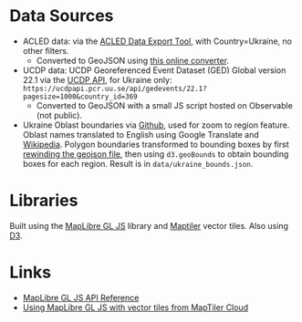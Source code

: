 # Data Sources

-   ACLED data: via the [ACLED Data Export Tool](https://acleddata.com/data-export-tool/), with Country=Ukraine, no other filters.
    -   Converted to GeoJSON using [this online converter](https://www.convertcsv.com/csv-to-geojson.htm).
-   UCDP data: UCDP Georeferenced Event Dataset (GED) Global version 22.1 via the [UCDP API](https://ucdp.uu.se/apidocs/), for Ukraine only: `https://ucdpapi.pcr.uu.se/api/gedevents/22.1?pagesize=1000&country_id=369`
    -   Converted to GeoJSON with a small JS script hosted on Observable (not public).
-   Ukraine Oblast boundaries via [Github](https://github.com/justinelliotmeyers/Ukraine_2020/blob/master/oblast.geojson), used for zoom to region feature. Oblast names translated to English using Google Translate and [Wikipedia](https://en.wikipedia.org/wiki/Oblasts_of_Ukraine#Renamed_oblasts). Polygon boundaries transformed to bounding boxes by first [rewinding the geojson file](https://observablehq.com/@bumbeishvili/rewind-geojson), then using `d3.geoBounds` to obtain bounding boxes for each region. Result is in `data/ukraine_bounds.json`.

# Libraries

Built using the [MapLibre GL JS](https://github.com/maplibre/maplibre-gl-js) library and [Maptiler](https://www.maptiler.com/) vector tiles. Also using [D3](https://d3js.org/).

# Links

-   [MapLibre GL JS API Reference](https://maplibre.org/maplibre-gl-js-docs/api/)
-   [Using MapLibre GL JS with vector tiles from MapTiler Cloud](https://cloud.maptiler.com/maps/bright/maplibre-gl-js)
